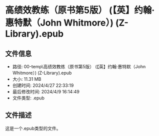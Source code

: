 ﻿# 高绩效教练（原书第5版） (【英】约翰·惠特默（John Whitmore）) (Z-Library).epub

## 文件信息
- 路径: 00-temp\高绩效教练（原书第5版） (【英】约翰·惠特默（John Whitmore）) (Z-Library).epub
- 大小: 11.31 MB
- 创建时间: 2024/4/27 22:33:19
- 最后修改时间: 2024/4/9 16:14:49
- 文件类型: .epub

## 文件描述
这是一个.epub类型的文件。

